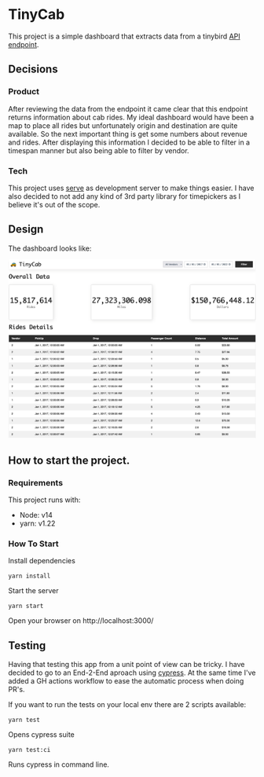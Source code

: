 # TinyCab

This project is a simple dashboard that extracts data from a tinybird [API endpoint](https://api.tinybird.co/endpoint/t_f3b68895534049bf859f38a8e5ebc51a?token=p.eyJ1IjogIjdmOTIwMmMzLWM1ZjctNDU4Ni1hZDUxLTdmYzUzNTRlMTk5YSIsICJpZCI6ICJmZTRkNWFiZS05ZWIyLTRjMjYtYWZiZi0yYTdlMWJlNDQzOWEifQ.P67MfoqTixyasaMGH5RIjCrGc0bUKvBoKMwYjfqQN8c).

## Decisions
### Product
After reviewing the data from the endpoint it came clear that this endpoint returns information about cab rides.
My ideal dashboard would have been a map to place all rides but unfortunately origin and destination are quite available.
So the next important thing is get some numbers about revenue and rides. After displaying this information I decided to be able to filter in a timespan manner but also being able to filter by vendor.

### Tech
This project uses [serve](https://github.com/vercel/serve) as development server to make things easier.
I have also decided to not add any kind of 3rd party library for timepickers as I believe it's out of the scope.

## Design
The dashboard looks like:

![Dashboard Screenshot](/assets/screenshot.png?raw=true)

## How to start the project.
### Requirements
This project runs with:
- Node: v14
- yarn: v1.22

### How To Start
Install dependencies
```
yarn install
```
Start the server
```
yarn start
```
Open your browser on http://localhost:3000/

## Testing
Having that testing this app from a unit point of view can be tricky. I have decided to go to an End-2-End aproach using [cypress](https://www.cypress.io/). At the same time I've added a GH actions workflow to ease the automatic process when doing PR's.

If you want to run the tests on your local env there are 2 scripts available:

```
yarn test
```

Opens cypress suite

```
yarn test:ci
```

Runs cypress in command line.
